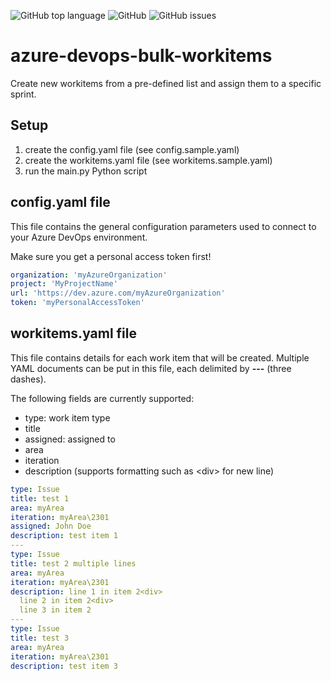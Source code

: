 ![GitHub top language](https://img.shields.io/github/languages/top/filipjonckers/azure-devops-bulk-workitems?style=flat-square)
![GitHub](https://img.shields.io/github/license/filipjonckers/azure-devops-bulk-workitems?style=flat-square)
![GitHub issues](https://img.shields.io/github/issues/filipjonckers/azure-devops-bulk-workitems?style=flat-square)

# azure-devops-bulk-workitems

Create new workitems from a pre-defined list and assign them to a specific sprint.

## Setup

1. create the config.yaml file (see config.sample.yaml)
2. create the workitems.yaml file (see workitems.sample.yaml)
3. run the main.py Python script

## config.yaml file

This file contains the general configuration parameters used to connect to your Azure DevOps environment.

Make sure you get a personal access token first!

```yaml
organization: 'myAzureOrganization'
project: 'MyProjectName'
url: 'https://dev.azure.com/myAzureOrganization'
token: 'myPersonalAccessToken'
```

## workitems.yaml file

This file contains details for each work item that will be created. Multiple YAML documents can be put in this file,
each delimited by **---** (three dashes).

The following fields are currently supported:

- type: work item type
- title
- assigned: assigned to
- area
- iteration
- description (supports formatting such as \<div\> for new line)

```yaml
type: Issue
title: test 1
area: myArea
iteration: myArea\2301
assigned: John Doe
description: test item 1
---
type: Issue
title: test 2 multiple lines
area: myArea
iteration: myArea\2301
description: line 1 in item 2<div>
  line 2 in item 2<div>
  line 3 in item 2
---
type: Issue
title: test 3
area: myArea
iteration: myArea\2301
description: test item 3
```
